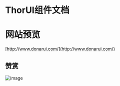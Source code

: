
# ThorUI组件文档

# 网站预览

[http://www.donarui.com/](http://www.donarui.com/)

## 赞赏

![image](https://thorui.cn/img/reward_small.jpg)